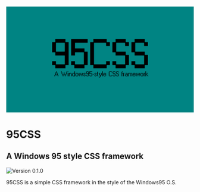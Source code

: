 ![preview](preview.jpg)

# 95CSS
## A Windows 95 style CSS framework

![Version 0.1.0](https://img.shields.io/badge/version-0.1.0-brightgreen.svg)

95CSS is a simple CSS framework in the style of the Windows95 O.S.
